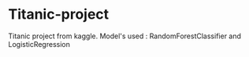 # Titanic-project
Titanic project from kaggle.
Model's used : RandomForestClassifier and LogisticRegression
